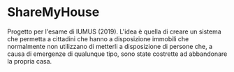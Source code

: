 # ShareMyHouse
Progetto per l'esame di IUMUS (2019).
L'idea è quella di creare un sistema che permetta a cittadini che hanno a disposizione immobili che normalmente non utilizzano di metterli a disposizione di persone che, a causa di emergenze di qualunque tipo, sono state costrette ad abbandonare la propria casa.
